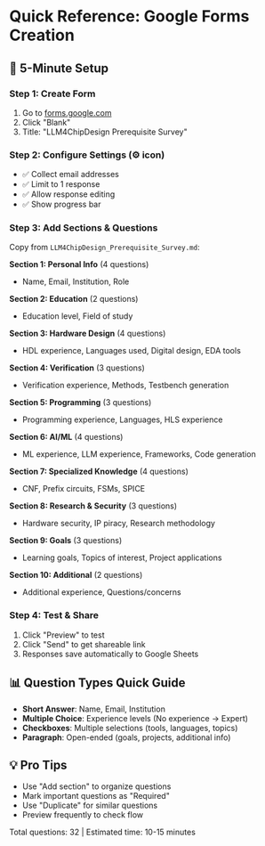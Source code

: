 # Quick Reference: Google Forms Creation

## 🚀 5-Minute Setup

### Step 1: Create Form
1. Go to [forms.google.com](https://forms.google.com)
2. Click "Blank"
3. Title: "LLM4ChipDesign Prerequisite Survey"

### Step 2: Configure Settings (⚙️ icon)
- ✅ Collect email addresses
- ✅ Limit to 1 response  
- ✅ Allow response editing
- ✅ Show progress bar

### Step 3: Add Sections & Questions
Copy from `LLM4ChipDesign_Prerequisite_Survey.md`:

**Section 1: Personal Info** (4 questions)
- Name, Email, Institution, Role

**Section 2: Education** (2 questions) 
- Education level, Field of study

**Section 3: Hardware Design** (4 questions)
- HDL experience, Languages used, Digital design, EDA tools

**Section 4: Verification** (3 questions)
- Verification experience, Methods, Testbench generation

**Section 5: Programming** (3 questions)
- Programming experience, Languages, HLS experience

**Section 6: AI/ML** (4 questions)  
- ML experience, LLM experience, Frameworks, Code generation

**Section 7: Specialized Knowledge** (4 questions)
- CNF, Prefix circuits, FSMs, SPICE

**Section 8: Research & Security** (3 questions)
- Hardware security, IP piracy, Research methodology

**Section 9: Goals** (3 questions)
- Learning goals, Topics of interest, Project applications

**Section 10: Additional** (2 questions)
- Additional experience, Questions/concerns

### Step 4: Test & Share
1. Click "Preview" to test
2. Click "Send" to get shareable link
3. Responses save automatically to Google Sheets

## 📊 Question Types Quick Guide
- **Short Answer**: Name, Email, Institution
- **Multiple Choice**: Experience levels (No experience → Expert)
- **Checkboxes**: Multiple selections (tools, languages, topics)
- **Paragraph**: Open-ended (goals, projects, additional info)

## 💡 Pro Tips
- Use "Add section" to organize questions
- Mark important questions as "Required"
- Use "Duplicate" for similar questions
- Preview frequently to check flow

Total questions: 32 | Estimated time: 10-15 minutes